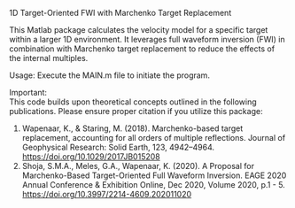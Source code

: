 1D Target-Oriented FWI with Marchenko Target Replacement

This Matlab package calculates the velocity model for a specific target within a larger 1D environment. It leverages full waveform inversion (FWI) in combination with Marchenko target replacement to reduce the effects of the internal multiples.

Usage:
Execute the MAIN.m file to initiate the program.

Important:  
This code builds upon theoretical concepts outlined in the following publications. Please ensure proper citation if you utilize this package:
1. Wapenaar, K., & Staring, M. (2018). Marchenko-based target replacement, accounting for all orders of multiple reflections. Journal of Geophysical Research: Solid Earth, 123, 4942–4964. https://doi.org/10.1029/2017JB015208
2. Shoja, S.M.A., Meles, G.A., Wapenaar, K. (2020). A Proposal for Marchenko-Based Target-Oriented Full Waveform Inversion.  EAGE 2020 Annual Conference & Exhibition Online, Dec 2020, Volume 2020, p.1 - 5. https://doi.org/10.3997/2214-4609.202011020

